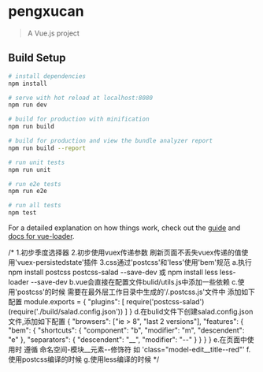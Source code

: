 # pengxucan

> A Vue.js project

## Build Setup

``` bash
# install dependencies
npm install

# serve with hot reload at localhost:8080
npm run dev

# build for production with minification
npm run build

# build for production and view the bundle analyzer report
npm run build --report

# run unit tests
npm run unit

# run e2e tests
npm run e2e

# run all tests
npm test
```

For a detailed explanation on how things work, check out the [guide](http://vuejs-templates.github.io/webpack/) and [docs for vue-loader](http://vuejs.github.io/vue-loader).

/*
1.初步季度选择器
2.初步使用vuex传递参数 刷新页面不丢失vuex传递的值使用'vuex-persistedstate'插件
3.css通过'postcss'和'less'使用'bem'规范
  a.执行 npm install postcss postcss-salad --save-dev 或 npm install less less-loader --save-dev
  b.vue会直接在配置文件bulid/utils.js中添加一些依赖
  c.使用'postcss'的时候 需要在最外层工作目录中生成的'/.postcss.js'文件中 添加如下配置
    module.exports = {
      "plugins": [
        require('postcss-salad')(require('./build/salad.config.json'))
      ]
    }
  d.在bulid文件下创建salad.config.json文件,添加如下配置
    {
      "browsers": ["ie > 8", "last 2 versions"],
      "features": {
        "bem": {
          "shortcuts": {
            "component": "b",
            "modifier": "m",
            "descendent": "e"
          },
          "separators": {
            "descendent": "__",
            "modifier": "--"
          }
        }
      }
    }
  e.在页面中使用时 遵循 命名空间-模块__元素--修饰符  如 'class="model-edit__title--red"'
  f.使用postcss编译的时候
    <style lang="postcss">
      @component-namespace model{
        @b edit{
          @e title{
            font-size: 30px;
            @m red {
              color: red;
            }
          }
        }
      }
    </style>
  g.使用less编译的时候
    <style lang="less" scoped>
      @green : #458C67;//less中的变量
      .model {
        &-edit {
          &__title {
            font-size: 25px;
            color: @green;
            &--red {
               color: gray;
            }
          }
        }
      }
    </style>
*/

